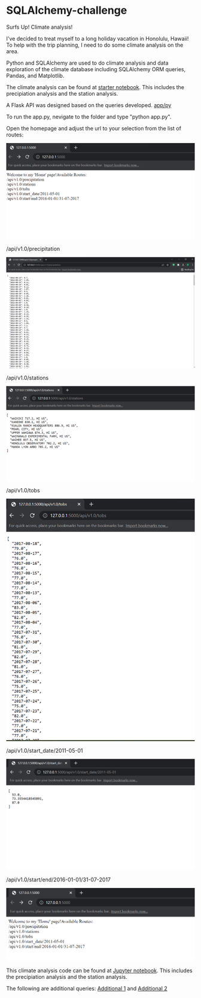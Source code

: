 # SQLAlchemy-challenge
Surfs Up!  Climate analysis!

I've decided to treat myself to a long holiday vacation in Honolulu, Hawaii! To help with the trip planning, I need to do some climate analysis on the area. 

Python and SQLAlchemy are used to do climate analysis and data exploration of the climate database including SQLAlchemy ORM queries, Pandas, and Matplotlib.

The climate analysis can be found at [starter notebook](/main/climate_starter.ipynb). This includes the precipiation analysis and the station analysis.

A Flask API was designed based on the queries developed. [app/py](./app.py)

To run the app.py, nevigate to the folder and type "python app.py".

Open the homepage and adjust the url to your selection from the list of routes:

![Home Page](./images/homepage.png)

/api/v1.0/precipitation

![Precipitaion](./images/precipitation.png)

/api/v1.0/stations

![Stations](./images/stations.png)

/api/v1.0/tobs

![Tobs](./images/tobs.png)

/api/v1.0/start_date/2011-05-01

![Start Date](./images/startdate.png)

/api/v1.0/start/end/2016-01-01/31-07-2017

![Start End](./images/start-end.png)


This climate analysis code can be found at [Jupyter notebook](./climate_starter.ipynb). This includes the precipiation analysis and the station analysis.


The following are additional queries: 
[Additional 1](./temp_analysis_bonus_1_starter.ipynb) and [Additional 2](./temp_analysis_bonus_2_starter.ipynb)
